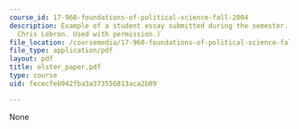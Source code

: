 ```yaml
---
course_id: 17-960-foundations-of-political-science-fall-2004
description: Example of a student essay submitted during the semester. (Courtesy of
  Chris Lebron. Used with permission.)
file_location: /coursemedia/17-960-foundations-of-political-science-fall-2004/fececfeb942fba3a373556813aca2b09_elster_paper.pdf
file_type: application/pdf
layout: pdf
title: elster_paper.pdf
type: course
uid: fececfeb942fba3a373556813aca2b09

---
```

None